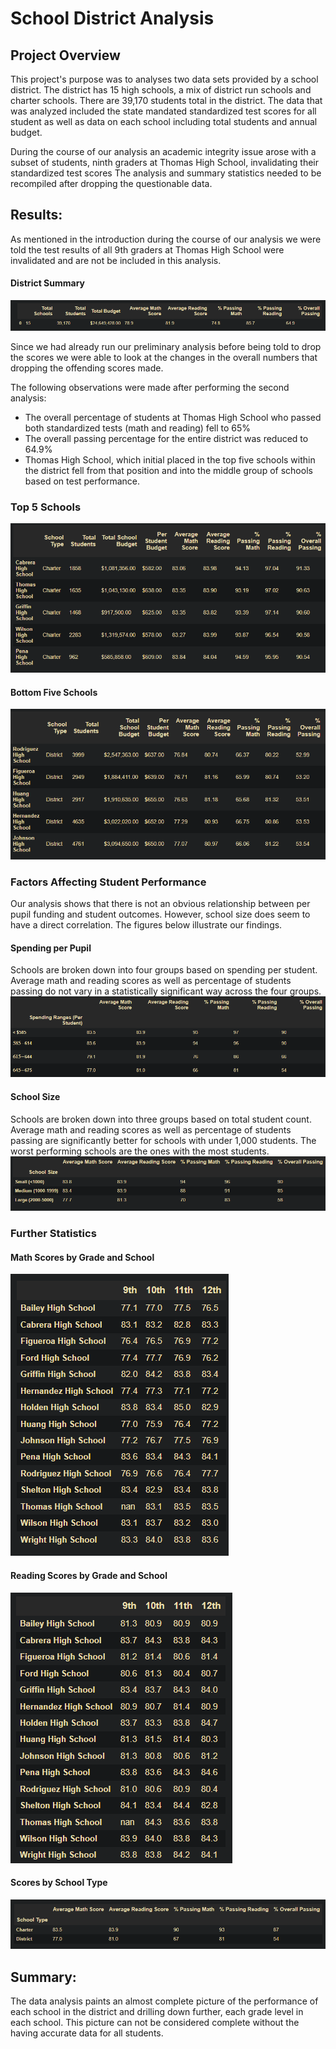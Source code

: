 # School District Analysis

## Project Overview
This project's purpose was to analyses two data sets provided by a school district. The district has 15 high schools, a mix of district run schools and charter schools. There are 39,170 students total in the district. The data that was analyzed included the state mandated standardized test scores for all student as well as data on each school including total students and annual budget. 

During the course of our analysis an academic integrity issue arose with a subset of students, ninth graders at Thomas High School, invalidating their standardized test scores The analysis and summary statistics needed to be recompiled after dropping the questionable data.

## Results:

As mentioned in the introduction during the course of our analysis we were told the test results of all 9th graders at Thomas High School were invalidated and are not be included in this analysis. 

#### District Summary
![District Summary](./Resources/district_summary_after.png)

Since we had already run our preliminary analysis before being told to drop the scores we were able to look at the changes in the overall numbers that dropping the offending scores made. 

The following observations were made after performing the second analysis:
* The overall percentage of students at Thomas High School who passed both standardized tests (math and reading) fell to 65%
* The overall passing percentage for the entire district was reduced to 64.9%
* Thomas High School, which initial placed in the top five schools within the district fell from that position and into the middle group of schools based on test performance.

### Top 5 Schools
![Top Five Schools](./Resources/top_schools.png)


#### Bottom Five Schools
![Bottom Five Schools](./Resources/bottom_school.png)



### Factors Affecting Student Performance
Our analysis shows that there is not an obvious relationship between per pupil funding and student outcomes. However, school size does seem to have a direct correlation. The figures below illustrate our findings.


#### Spending per Pupil
Schools are broken down into four groups based on spending per student. Average math and reading scores as well as percentage of students passing do not vary in a statistically significant way across the four groups.
![Spending Summary](./Resources/spending_summary.png)

#### School Size
Schools are broken down into three groups based on total student count. Average math and reading scores as well as percentage of students passing are significantly better for schools with under 1,000 students. The worst performing schools are the ones with the most students.
![Size Summary](./Resources/size_summary.png)

### Further Statistics
#### Math Scores by Grade and School
![Math Scores by Grade](./Resources/math_by_grade.png)

#### Reading Scores by Grade and School
![Reading Scores by Grade](./Resources/reading_by_grade.png)

#### Scores by School Type
![Scores by School Type](./Resources/type_summary.png)


## Summary:

The data analysis paints an almost complete picture of the performance of each school in the district and drilling down further, each grade level in each school. This picture can not be considered complete without the having accurate data for all students.
